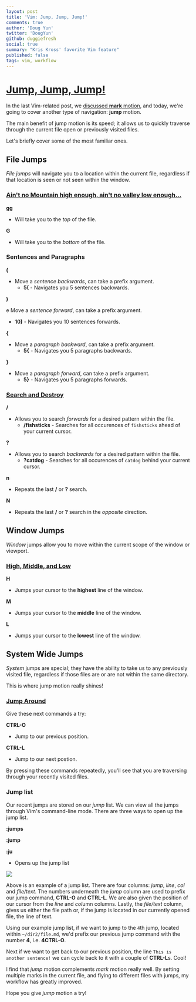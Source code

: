 ```yaml
---
layout: post
title: 'Vim: Jump, Jump, Jump!'
comments: true
author: 'Doug Yun'
twitter: 'DougYun'
github: duggiefresh
social: true
summary: "Kris Kross' favorite Vim feature"
published: false
tags: vim, workflow
---
```


# <a href="https://www.youtube.com/watch?v=010KyIQjkTk" target="_blank">Jump, Jump, Jump!</a>

In the last Vim-related post, we
[discussed **mark** motion](http://reefpoints.dockyard.com/2014/04/10/vim-on-your-mark.html),
and today, we're going to cover another type of navigation: **jump** motion.

The main benefit of jump motion is its speed; it allows us to quickly traverse through the current file
open or previously visited files.

Let's briefly cover some of the most familiar ones.

## File Jumps

*File jumps* will navigate you to a location within the current file, regardless if that
location is seen or not seen within the window.

### <a href="https://www.youtube.com/watch?v=Xz-UvQYAmbg" target="_blank">Ain't no Mountain high enough, ain't no valley low enough...</a>

**gg**

* Will take you to the *top* of the file.

**G**

* Will take you to the *bottom* of the file.

### Sentences and Paragraphs

**(**

* Move a *sentence backwards*, can take a prefix argument.
  * **5(** - Navigates you 5 sentences backwards.

**)**

e Move a *sentence forward*, can take a prefix argument.
  * **10)** - Navigates you 10 sentences forwards.

**{**

* Move a *paragraph backward*, can take a prefix argument.
  * **5{** - Navigates you 5 paragraphs backwards.

**}**

* Move a *paragraph forward*, can take a prefix argument.
  * **5}** - Navigates you 5 paragraphs forwards.

### <a href="https://www.youtube.com/watch?v=EDNzQ3CXspU" target="_blank">Search and Destroy</a>

**/**

* Allows you to search *forwards* for a desired pattern within the file.
  * **/fishsticks** - Searches for all occurences of `fishsticks` ahead of your current cursor.

**?**

* Allows you to search *backwards* for a desired pattern within the file.
  * **?catdog** - Searches for all occurences of `catdog` behind your current cursor.

**n**

* Repeats the last **/** or **?** search.

**N**

* Repeats the last **/** or **?** search in the *opposite* direction.

## Window Jumps

*Window* jumps allow you to move within the current scope of the window or viewport.

### <a href="https://www.youtube.com/watch?v=JECF2EB3LXU" target="_blank">High, Middle, and Low</a>

**H**

* Jumps your cursor to the **highest** line of the window.

**M**

* Jumps your cursor to the **middle** line of the window.

**L**

* Jumps your cursor to the **lowest** line of the window.

## System Wide Jumps

*System* jumps are special; they have the ability to take us to any previously visited file,
regardless if those files are or are not within the same directory.

This is where jump motion really shines!

### <a href="https://www.youtube.com/watch?v=KZaz7OqyTHQ" target="_blank">Jump Around</a>

Give these next commands a try:

**CTRL-O**

* Jump to our previous position.

**CTRL-L**

* Jump to our next postion.

By pressing these commands repeatedly, you'll see that you are traversing through
your recently visited files.

### Jump list

Our recent jumps are stored on our *jump* list. We can view all the jumps through Vim's
command-line mode. There are three ways to open up the jump list.

**:jumps**

**:jump**

**:ju**

* Opens up the jump list

![](https://i.imgur.com/mFc1cHz.png)

Above is an example of a jump list. There are four columns: *jump*, *line*, *col* and *file/text*.
The numbers underneath the *jump* column are used to prefix our jump command, **CTRL-O** and **CTRL-L**.
We are also given the position of our cursor from the  *line* and *col*umn columns. Lastly, the
*file/text* column, gives us either the file path or, if the jump is located in our currently opened file,
the line of text.

Using our example jump list, if we want to jump to the `4`th jump, located within `~/dir2/file.md`, we'd
prefix our previous jump command with the number **4**, i.e. **4CTRL-O**.

Next if we want to get back to our previous position, the line
`This is another sentence!` we can cycle back to it with a couple of **CTRL-L**s. Cool!

I find that *jump* motion complements *mark* motion really well. By setting multiple marks in the current file,
and flying to different files with jumps, my workflow has greatly improved.

Hope you give *jump* motion a try!

